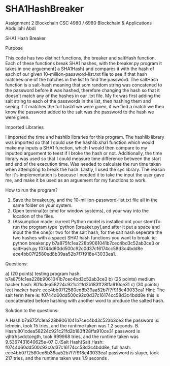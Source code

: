 # SHA1HashBreaker
Assignment 2 Blockchain
CSC 4980 / 6980 Blockchain & Applications
Abdullahi Abdi


SHA1 Hash Breaker

Purpose

This code has two distinct functions, the breaker and saltHash function. Each of these functions break SHA1 hashes, with the breaker.py program it takes in one arguement( a SHA1Hash) and compares it with the hash of each of our given 10-million-password-list.txt file to see if that hash matches one of the hatches in the list to find the password. The saltHash function is a salt-hash meaning that som random string was concatened to the password before it was hashed, therefore changing the hash so that it doesn't match any of the hashes in our .txt file. My fix was first adding the salt string to each of the passwords in the list, then hashing them and seeing if it matches the full hash1 we were given, if we find a match we then know the password added to the salt was the password to the hash we were given.

Imported Libraries

I imported the time and hashlib libraries for this program. The hashlib library was imported so that I could use the hashlib.sha1 function which would make my inputs a SHA1 function, which I would then compare to my inputted arguement to teest if I broke the hash or not.
Additionally, the time library was used so that I could measure time difference between the start and end of the execution time. Was needed to calculate the run time taken when attempting to break the hash.
Lastly, I used the sys library. The reason for it's implementation is beacuse I needed it to take the input the user gave me, and make it be used as an arguement for my functions to work.

How to run the program?

1. Save the  breaker.py, and the 10-million-password-list.txt file all in the same folder on your system.
2. Open terminal(or cmd for window systems), cd your way into the location of the  files.
3. (Assumption made: current Python model is installed ont your stem)To run the program type 'python [breaker.py],and after it put a space and input the the one(or two for the salt hash, for the salt hash seperate the two hashes with a space) SHA1 hash functions you want to break. ie: python breaker.py b7a875fc1ea228b9061041b7cec4bd3c52ab3ce3 or saltHash.py f0744d60dd500c92c0d37c16174cc58d3c4bdd8e ece4bb07f2580ed8b39aa52b7f7f918e43033ea1.

Questions:

a) (20 points) testing program hash: b7a875fc1ea228b9061041b7cec4bd3c52ab3ce3
b) (25 points) medium hacker hash: 801cdea58224c921c21fd2b183ff28ffa910ce31
c) (30 points) leet hacker hash: ece4bb07f2580ed8b39aa52b7f7f918e43033ea1
Hint: The salt term here is: f0744d60dd500c92c0d37c16174cc58d3c4bdd8e this is concatenated
before hashing with another word to produce the salted hash.

Solution to the questions:

A.Hash:b7a875fc1ea228b9061041b7cec4bd3c52ab3ce3 the  password is: letmein, took 15 tries, and the runtime taken was 1.2 seconds.
B. Hash:801cdea58224c921c21fd2b183ff28ffa910ce31 password is vjhtrhsvdctcegth, took 999968 tries, and the runtime taken was 9.5367431640625e-07
C.(Salt Hash)Salt Hash: f0744d60dd500c92c0d37c16174cc58d3c4bdd8e, full hash: ece4bb07f2580ed8b39aa52b7f7f918e43033ea1 password is slayer, took 217 tries, and the runtime taken was 1.9 seconds .

